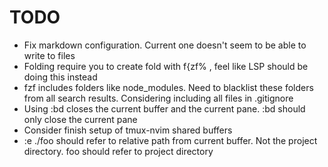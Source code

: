 # TODO

- Fix markdown configuration. Current one doesn't seem to be able to write to files
- Folding require you to create fold with f{zf% , feel like LSP should be doing this instead
- fzf includes folders like node_modules. Need to blacklist these folders from all search results. Considering including all files in .gitignore
- Using :bd closes the current buffer and the current pane. :bd should only close the current pane
- Consider finish setup of tmux-nvim shared buffers
- :e ./foo should refer to relative path from current buffer. Not the project directory. foo should refer to project directory

